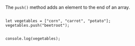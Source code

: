 The `push()` method adds an element to the end of an array.

<Editor lang="javascript">
<code>
let vegetables = ["corn", "carrot", "potato"];
vegetables.push("beetroot");

console.log(vegetables);
</code>
</Editor>